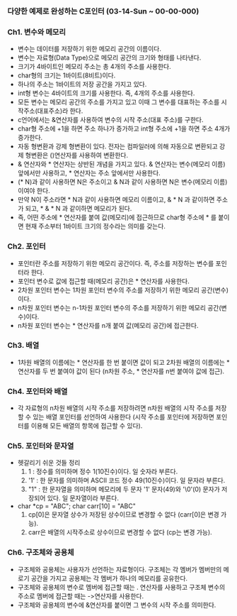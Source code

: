 ### 다양한 예제로 완성하는 C포인터 (03-14-Sun ~ 00-00-000)
### Ch1. 변수와 메모리
- 변수는 데이터를 저장하기 위한 메모리 공간의 이름이다.
- 변수는 자료형(Data Type)으로 메모리 공간의 크기와 형태를 나타낸다.
- 크기가 4바이트인 메모리 주소는 총 4개의 주소를 사용한다.
- char형의 크기는 1바이트(8비트)이다.
- 하나의 주소는 1바이트의 저장 공간을 가지고 있다.
- int형 변수는 4바이트의 크기를 사용한다. 즉, 4개의 주소를 사용한다.
- 모든 변수는 메모리 공간의 주소를 가지고 있고 이때 그 변수를 대표하는 주소를 시작주소(대표주소)라 한다.
- c언어에서는 &연산자를 사용하여 변수의 시작 주소(대표 주소)를 구한다.
- char형 주소에 +1을 하면 주소 하나가 증가하고 int형 주소에 +1을 하면 주소 4개가 증가한다.
- 자동 형변환과 강제 형변환이 있다. 전자는 컴파일러에 의해 자동으로 변환되고 강제 형변환은 ()연산자를 사용하여 변환한다.
- & 연산자와 * 연산자는 상반된 개념을 가지고 있다. & 연산자는 변수(메모리 이름)앞에서만 사용하고, * 연산자는 주소 앞에서만 사용한다.
- (* N)과 같이 사용하면 N은 주소이고 & N과 같이 사용하면 N은 변수(메모리 이름)이여야 한다.
- 만약 N이 주소라면 * N과 같이 사용하면 메모리 이름이고, & * N 과 같이하면 주소가 되고, * & * N 과 같이하면 메모리가 된다.
- 즉, 어떤 주소에 * 연산자를 붙여 값(메모리)에 접근하므로 char형 주소에 * 를 붙이면 현재 주소부터 1바이트 크기의 정수라는 의미를 갖는다.
### Ch2. 포인터
- 포인터란 주소를 저장하기 위한 메모리 공간이다. 즉, 주소를 저장하는 변수를 포인터라 한다.
- 포인터 변수로 값에 접근할 때(메모리 공간)은 * 연산자를 사용한다.
- 2차원 포인터 변수는 1차원 포인터 변수의 주소를 저장하기 위한 메모리 공간(변수)이다.
- n차원 포인터 변수는 n-1차원 포인터 변수의 주소를 저장하기 위한 메모리 공간(변수)이다.
- n차원 포인터 변수는 * 연산자를 n개 붙여 값(메모리 공간)에 접근한다.
### Ch3. 배열
- 1차원 배열의 이름에는 * 연산자를 한 번 붙이면 값이 되고 2차원 배열의 이름에는 * 연산자를 두 번 붙여야 값이 된다 (n차원 주소, * 연산자를 n번 붙여야 값에 접근).
### Ch4. 포인터와 배열
- 각 자료형의 n차원 배열의 시작 주소를 저장하려면 n차원 배열의 시작 주소를 저장할 수 있는 배열 포인터를 선언하여 사용한다 (시작 주소를 포인터에 저장하면 포인터를 이용해 모든 배열의 항목에 접근할 수 있다).
### Ch5. 포인터와 문자열
- 헷갈리기 쉬운 것들 정리
	1. 1 : 정수를 의미하며 정수 1(10진수)이다. 일 숫자라 부른다.
	2. '1' : 한 문자를 의미하며 ASCII 코드 정수 49(10진수)이다. 일 문자라 부른다.
	3. "1" : 한 문자열을 의미하며 메모리에 두 문자 '1' 문자(49)와 '\0'(0) 문자가 저장되어 있다. 일 문자열이라 부른다.
- char *cp = "ABC"; char carr[10] = "ABC" 
	1. cp[0]은 문자열 상수가 저장된 상수이므로 변경할 수 없다 (carr[0]은 변경 가능).
	2. carr은 배열의 시작주소로 상수이므로 변경할 수 없다 (cp는 변경 가능).
### Ch6. 구조체와 공용체
- 구조체와 공용체는 사용자가 선언하는 자료형이다. 구조체는 각 멤버가 멤버만의 메로기 공간을 가지고 공용체는 각 멤버가 하나의 메모리를 공유한다.
- 구조체와 공용체의 변수로 멤버에 접근할 때는 . 연산자를 사용하고 구조체 변수의 주소로 멤버에 접근할 때는 ->연산자를 사용한다.
- 구조체와 공용체의 변수에 &연산자를 붙이면 그 변수의 시작 주소를 의미한다.

